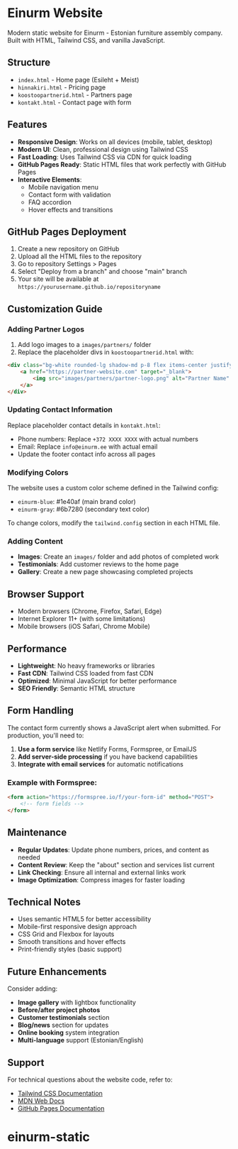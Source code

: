# Einurm Website

Modern static website for Einurm - Estonian furniture assembly company. Built with HTML, Tailwind CSS, and vanilla JavaScript.

## Structure

- `index.html` - Home page (Esileht + Meist)
- `hinnakiri.html` - Pricing page
- `koostoopartnerid.html` - Partners page  
- `kontakt.html` - Contact page with form

## Features

- **Responsive Design**: Works on all devices (mobile, tablet, desktop)
- **Modern UI**: Clean, professional design using Tailwind CSS
- **Fast Loading**: Uses Tailwind CSS via CDN for quick loading
- **GitHub Pages Ready**: Static HTML files that work perfectly with GitHub Pages
- **Interactive Elements**: 
  - Mobile navigation menu
  - Contact form with validation
  - FAQ accordion
  - Hover effects and transitions

## GitHub Pages Deployment

1. Create a new repository on GitHub
2. Upload all the HTML files to the repository
3. Go to repository Settings > Pages
4. Select "Deploy from a branch" and choose "main" branch
5. Your site will be available at `https://yourusername.github.io/repositoryname`

## Customization Guide

### Adding Partner Logos

1. Add logo images to a `images/partners/` folder
2. Replace the placeholder divs in `koostoopartnerid.html` with:
```html
<div class="bg-white rounded-lg shadow-md p-8 flex items-center justify-center min-h-32 hover:shadow-lg transition-shadow">
    <a href="https://partner-website.com" target="_blank">
        <img src="images/partners/partner-logo.png" alt="Partner Name" class="max-h-16 max-w-full object-contain">
    </a>
</div>
```

### Updating Contact Information

Replace placeholder contact details in `kontakt.html`:
- Phone numbers: Replace `+372 XXXX XXXX` with actual numbers
- Email: Replace `info@einurm.ee` with actual email
- Update the footer contact info across all pages

### Modifying Colors

The website uses a custom color scheme defined in the Tailwind config:
- `einurm-blue`: #1e40af (main brand color)
- `einurm-gray`: #6b7280 (secondary text color)

To change colors, modify the `tailwind.config` section in each HTML file.

### Adding Content

- **Images**: Create an `images/` folder and add photos of completed work
- **Testimonials**: Add customer reviews to the home page
- **Gallery**: Create a new page showcasing completed projects

## Browser Support

- Modern browsers (Chrome, Firefox, Safari, Edge)
- Internet Explorer 11+ (with some limitations)
- Mobile browsers (iOS Safari, Chrome Mobile)

## Performance

- **Lightweight**: No heavy frameworks or libraries
- **Fast CDN**: Tailwind CSS loaded from fast CDN
- **Optimized**: Minimal JavaScript for better performance
- **SEO Friendly**: Semantic HTML structure

## Form Handling

The contact form currently shows a JavaScript alert when submitted. For production, you'll need to:

1. **Use a form service** like Netlify Forms, Formspree, or EmailJS
2. **Add server-side processing** if you have backend capabilities
3. **Integrate with email services** for automatic notifications

### Example with Formspree:

```html
<form action="https://formspree.io/f/your-form-id" method="POST">
    <!-- form fields -->
</form>
```

## Maintenance

- **Regular Updates**: Update phone numbers, prices, and content as needed
- **Content Review**: Keep the "about" section and services list current
- **Link Checking**: Ensure all internal and external links work
- **Image Optimization**: Compress images for faster loading

## Technical Notes

- Uses semantic HTML5 for better accessibility
- Mobile-first responsive design approach
- CSS Grid and Flexbox for layouts
- Smooth transitions and hover effects
- Print-friendly styles (basic support)

## Future Enhancements

Consider adding:
- **Image gallery** with lightbox functionality
- **Before/after project photos**
- **Customer testimonials** section
- **Blog/news** section for updates
- **Online booking** system integration
- **Multi-language** support (Estonian/English)

## Support

For technical questions about the website code, refer to:
- [Tailwind CSS Documentation](https://tailwindcss.com/docs)
- [MDN Web Docs](https://developer.mozilla.org/en-US/)
- [GitHub Pages Documentation](https://docs.github.com/en/pages)
# einurm-static
